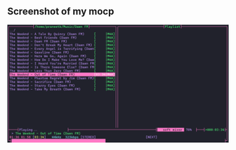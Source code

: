 ## Screenshot of my mocp
![mocp](https://github.com/praneetk96/Dotfiles/blob/master/src/images/mocp.png)
